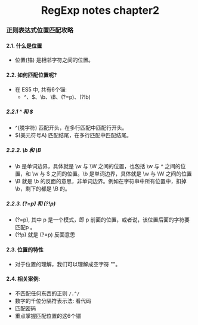 <h1 align="center">RegExp notes chapter2</h1>

### 正则表达式位置匹配攻略

#### 2.1. 什么是位置
   - 位置(锚) 是相邻字符之间的位置。

#### 2.2. 如何匹配位置呢?
   - 在 ES5 中, 共有6个锚:
      - ^、$、\b、\B、(?=p)、(?!b)

##### 2.2.1 ^ 和 $
   - ^(脱字符) 匹配开头，在多行匹配中匹配行开头。
   - $(美元符号A) 匹配结尾，在多行匹配中匹配结尾。

##### 2.2.2. \b 和 \B
   - \b 是单词边界，具体就是 \w 与 \W 之间的位置，也包括 \w 与 ^ 之间的位置，和 \w 与 $ 之间的位置。\b 是单词边界，具体就是 \w 与 \W 之间的位置
   - \B 就是 \b 的反面的意思，非单词边界。例如在字符串中所有位置中，扣掉 \b，剩下的都是 \B 的。

##### 2.2.3. (?=p) 和 (?!p)

   - (?=p), 其中 p 是一个模式，即 p 前面的位置，或者说，该位置后面的字符要匹配p 。
   - (?!p) 就是 (?=p) 反面意思

#### 2.3. 位置的特性 

   - 对于位置的理解，我们可以理解成空字符 ""。

#### 2.4. 相关案例:

   - 不匹配任何东西的正则 `/.^/`
   - 数字的千位分隔符表示法: 看代码
   - 匹配密码
   - 重点掌握匹配位置的这6个锚